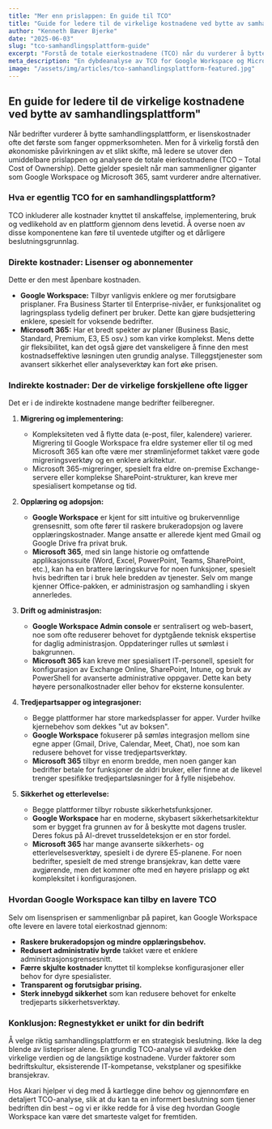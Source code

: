 ```yaml
---
title: "Mer enn prislappen: En guide til TCO"
title: "Guide for ledere til de virkelige kostnadene ved bytte av samhandlingsplattform"
author: "Kenneth Bæver Bjerke"
date: "2025-06-03"
slug: "tco-samhandlingsplattform-guide"
excerpt: "Forstå de totale eierkostnadene (TCO) når du vurderer å bytte samhandlingsplattform. Vi ser på Google Workspace vs. Microsoft 365 og skjulte kostnader."
meta_description: "En dybdeanalyse av TCO for Google Workspace og Microsoft 365. Utforsk direkte og indirekte kostnader for å ta en informert beslutning for din bedrift."
image: "/assets/img/articles/tco-samhandlingsplattform-featured.jpg"
---
```


## En guide for ledere til de virkelige kostnadene ved bytte av samhandlingsplattform"

Når bedrifter vurderer å bytte samhandlingsplattform, er lisenskostnader ofte det første som fanger oppmerksomheten. Men for å virkelig forstå den økonomiske påvirkningen av et slikt skifte, må ledere se utover den umiddelbare prislappen og analysere de totale eierkostnadene (TCO – Total Cost of Ownership). Dette gjelder spesielt når man sammenligner giganter som Google Workspace og Microsoft 365, samt vurderer andre alternativer.

### Hva er egentlig TCO for en samhandlingsplattform?

TCO inkluderer alle kostnader knyttet til anskaffelse, implementering, bruk og vedlikehold av en plattform gjennom dens levetid. Å overse noen av disse komponentene kan føre til uventede utgifter og et dårligere beslutningsgrunnlag.

### Direkte kostnader: Lisenser og abonnementer

Dette er den mest åpenbare kostnaden.
* **Google Workspace:** Tilbyr vanligvis enklere og mer forutsigbare prisplaner. Fra Business Starter til Enterprise-nivåer, er funksjonalitet og lagringsplass tydelig definert per bruker. Dette kan gjøre budsjettering enklere, spesielt for voksende bedrifter.
* **Microsoft 365:** Har et bredt spekter av planer (Business Basic, Standard, Premium, E3, E5 osv.) som kan virke komplekst. Mens dette gir fleksibilitet, kan det også gjøre det vanskeligere å finne den mest kostnadseffektive løsningen uten grundig analyse. Tilleggstjenester som avansert sikkerhet eller analyseverktøy kan fort øke prisen.

### Indirekte kostnader: Der de virkelige forskjellene ofte ligger

Det er i de indirekte kostnadene mange bedrifter feilberegner.

1.  **Migrering og implementering:**
    * Kompleksiteten ved å flytte data (e-post, filer, kalendere) varierer. Migrering til Google Workspace fra eldre systemer eller til og med Microsoft 365 kan ofte være mer strømlinjeformet takket være gode migreringsverktøy og en enklere arkitektur.
    * Microsoft 365-migreringer, spesielt fra eldre on-premise Exchange-servere eller komplekse SharePoint-strukturer, kan kreve mer spesialisert kompetanse og tid.

2.  **Opplæring og adopsjon:**
    * **Google Workspace** er kjent for sitt intuitive og brukervennlige grensesnitt, som ofte fører til raskere brukeradopsjon og lavere opplæringskostnader. Mange ansatte er allerede kjent med Gmail og Google Drive fra privat bruk.
    * **Microsoft 365**, med sin lange historie og omfattende applikasjonssuite (Word, Excel, PowerPoint, Teams, SharePoint, etc.), kan ha en brattere læringskurve for noen funksjoner, spesielt hvis bedriften tar i bruk hele bredden av tjenester. Selv om mange kjenner Office-pakken, er administrasjon og samhandling i skyen annerledes.

3.  **Drift og administrasjon:**
    * **Google Workspace Admin console** er sentralisert og web-basert, noe som ofte reduserer behovet for dyptgående teknisk ekspertise for daglig administrasjon. Oppdateringer rulles ut sømløst i bakgrunnen.
    * **Microsoft 365** kan kreve mer spesialisert IT-personell, spesielt for konfigurasjon av Exchange Online, SharePoint, Intune, og bruk av PowerShell for avanserte administrative oppgaver. Dette kan bety høyere personalkostnader eller behov for eksterne konsulenter.

4.  **Tredjepartsapper og integrasjoner:**
    * Begge plattformer har store markedsplasser for apper. Vurder hvilke kjernebehov som dekkes "ut av boksen".
    * **Google Workspace** fokuserer på sømløs integrasjon mellom sine egne apper (Gmail, Drive, Calendar, Meet, Chat), noe som kan redusere behovet for visse tredjepartsverktøy.
    * **Microsoft 365** tilbyr en enorm bredde, men noen ganger kan bedrifter betale for funksjoner de aldri bruker, eller finne at de likevel trenger spesifikke tredjepartsløsninger for å fylle nisjebehov.

5.  **Sikkerhet og etterlevelse:**
    * Begge plattformer tilbyr robuste sikkerhetsfunksjoner.
    * **Google Workspace** har en moderne, skybasert sikkerhetsarkitektur som er bygget fra grunnen av for å beskytte mot dagens trusler. Deres fokus på AI-drevet trusseldeteksjon er en stor fordel.
    * **Microsoft 365** har mange avanserte sikkerhets- og etterlevelsesverktøy, spesielt i de dyrere E5-planene. For noen bedrifter, spesielt de med strenge bransjekrav, kan dette være avgjørende, men det kommer ofte med en høyere prislapp og økt kompleksitet i konfigurasjonen.

### Hvordan Google Workspace kan tilby en lavere TCO

Selv om lisensprisen er sammenlignbar på papiret, kan Google Workspace ofte levere en lavere total eierkostnad gjennom:
* **Raskere brukeradopsjon og mindre opplæringsbehov.**
* **Redusert administrativ byrde** takket være et enklere administrasjonsgrensesnitt.
* **Færre skjulte kostnader** knyttet til komplekse konfigurasjoner eller behov for dyre spesialister.
* **Transparent og forutsigbar prising.**
* **Sterk innebygd sikkerhet** som kan redusere behovet for enkelte tredjeparts sikkerhetsverktøy.

### Konklusjon: Regnestykket er unikt for din bedrift

Å velge riktig samhandlingsplattform er en strategisk beslutning. Ikke la deg blende av listepriser alene. En grundig TCO-analyse vil avdekke den virkelige verdien og de langsiktige kostnadene. Vurder faktorer som bedriftskultur, eksisterende IT-kompetanse, vekstplaner og spesifikke bransjekrav.

Hos Akari hjelper vi deg med å kartlegge dine behov og gjennomføre en detaljert TCO-analyse, slik at du kan ta en informert beslutning som tjener bedriften din best – og vi er ikke redde for å vise deg hvordan Google Workspace kan være det smarteste valget for fremtiden.
